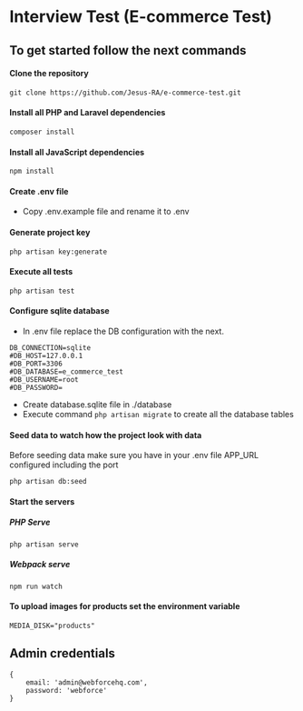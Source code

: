 # Interview Test (E-commerce Test)

## To get started follow the next commands

#### Clone the repository
```
git clone https://github.com/Jesus-RA/e-commerce-test.git
```

#### Install all PHP and Laravel dependencies
```
composer install
```

#### Install all JavaScript dependencies
```
npm install
```

#### Create .env file
* Copy .env.example file and rename it to .env

#### Generate project key
```
php artisan key:generate
```

#### Execute all tests
```
php artisan test
```

#### Configure sqlite database
* In .env file replace the DB configuration with the next.
```
DB_CONNECTION=sqlite
#DB_HOST=127.0.0.1
#DB_PORT=3306
#DB_DATABASE=e_commerce_test
#DB_USERNAME=root
#DB_PASSWORD=
```

* Create database.sqlite file in ./database
* Execute command `php artisan migrate` to create all the database tables

#### Seed data to watch how the project look with data
Before seeding data make sure you have in your .env file APP_URL configured including the port
```
php artisan db:seed
```

#### Start the servers

##### PHP Serve
```
php artisan serve 
```

##### Webpack serve
```
npm run watch
```

#### To upload images for products set the environment variable
```
MEDIA_DISK="products"
```

## Admin credentials
```
{
    email: 'admin@webforcehq.com',
    password: 'webforce'
}
```
